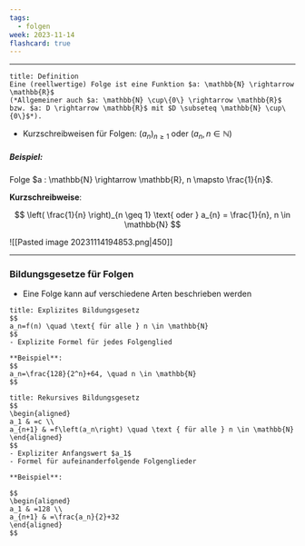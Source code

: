 ```yaml
---
tags:
  - folgen
week: 2023-11-14
flashcard: true
---
```

***

```ad-important
title: Definition
Eine (reellwertige) Folge ist eine Funktion $a: \mathbb{N} \rightarrow \mathbb{R}$ 
(*Allgemeiner auch $a: \mathbb{N} \cup\{0\} \rightarrow \mathbb{R}$ bzw. $a: D \rightarrow \mathbb{R}$ mit $D \subseteq \mathbb{N} \cup\{0\}$*).

```

- Kurzschreibweisen für Folgen: $(a_{n})_{n \geq 1} \text{ oder } (a_{n}, n \in \mathbb{N})$
##### Beispiel:

Folge $a : \mathbb{N} \rightarrow \mathbb{R}, n \mapsto \frac{1}{n}$.

**Kurzschreibweise**:

$$
\left( \frac{1}{n} \right)_{n \geq 1} \text{ oder } a_{n} = \frac{1}{n}, n \in \mathbb{N}
$$

![[Pasted image 20231114194853.png|450]]

***
### Bildungsgesetze für Folgen

- Eine Folge kann auf verschiedene Arten beschrieben werden

```ad-note
title: Explizites Bildungsgesetz
$$
a_n=f(n) \quad \text{ für alle } n \in \mathbb{N}
$$
- Explizite Formel für jedes Folgenglied

**Beispiel**:
$$
a_n=\frac{128}{2^n}+64, \quad n \in \mathbb{N}
$$
```

```ad-note
title: Rekursives Bildungsgesetz
$$
\begin{aligned}
a_1 & =c \\
a_{n+1} & =f\left(a_n\right) \quad \text { für alle } n \in \mathbb{N}
\end{aligned}
$$
- Expliziter Anfangswert $a_1$
- Formel für aufeinanderfolgende Folgenglieder

**Beispiel**:

$$
\begin{aligned}
a_1 & =128 \\
a_{n+1} & =\frac{a_n}{2}+32
\end{aligned}
$$
```
